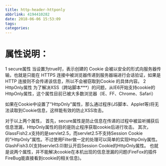 ```yaml
---
title: http-header-httponly
abbrlink: 4194410282
date: 2018-06-06 15:53:09
tags:
categories:
---
```


# 属性说明：
1 secure属性
当设置为true时，表示创建的 Cookie 会被以安全的形式向服务器传输，也就是只能在 HTTPS 连接中被浏览器传递到服务器端进行会话验证，如果是 HTTP 连接则不会传递该信息，所以不会被窃取到Cookie 的具体内容。
2 HttpOnly属性
为了解决XSS（跨站脚本***）的问题，从IE6开始支持cookie的HttpOnly属性，这个属性目前已被大多数浏览器（IE、FF、Chrome、Safari）


如果在Cookie中设置了"HttpOnly"属性，那么通过程序(JS脚本、Applet等)将无法读取到Cookie信息，这样能有效的防止XSS攻击。
 
对于以上两个属性，
首先，secure属性是防止信息在传递的过程中被监听捕获后信息泄漏，HttpOnly属性的目的是防止程序获取cookie后进行攻击。
其次，GlassFish2.x支持的是servlet2.5，而servlet2.5不支持Session Cookie的"HttpOnly"属性。不过使用Filter做一定的处理可以简单的实现HttpOnly属性。GlashFish3.0(支持servlet3.0)默认开启Session Cookie的HttpOnly属性。
也就是说两个属性，并不能解决cookie在本机出现的信息泄漏的问题(FireFox的插件FireBug能直接看到cookie的相关信息)。
 